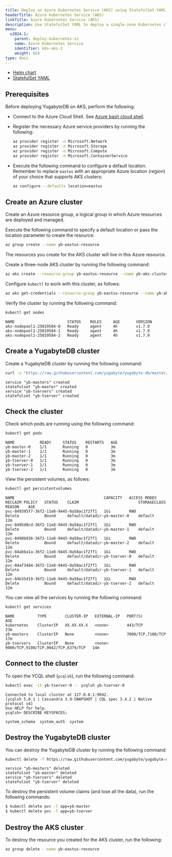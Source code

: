 ```yaml
---
title: Deploy on Azure Kubernetes Service (AKS) using StatefulSet YAML
headerTitle: Azure Kubernetes Service (AKS)
linkTitle: Azure Kubernetes Service (AKS)
description: Use StatefulSet YAML to deploy a single-zone Kubernetes cluster on Azure Kubernetes Service (AKS).
menu:
  v2024.1:
    parent: deploy-kubernetes-sz
    name: Azure Kubernetes Service
    identifier: k8s-aks-2
    weight: 624
type: docs
---
```



<ul class="nav nav-tabs-alt nav-tabs-yb">
  <li >
    <a href="../helm-chart/" class="nav-link">
      <i class="fa-regular fa-dharmachakra" aria-hidden="true"></i>
      Helm chart
    </a>
  </li>
  <li >
    <a href="../statefulset-yaml/" class="nav-link active">
      <i class="fa-regular fa-dharmachakra" aria-hidden="true"></i>
      StatefulSet YAML
    </a>
  </li>
</ul>


## Prerequisites

Before deploying YugabyteDB on AKS, perform the following:

- Connect to the Azure Cloud Shell. See [Azure bash cloud shell](https://shell.azure.com/bash).

- Register the necessary Azure service providers by running the following:

  ```sh
  az provider register -n Microsoft.Network
  az provider register -n Microsoft.Storage
  az provider register -n Microsoft.Compute
  az provider register -n Microsoft.ContainerService
  ```

- Execute the following command to configure a default location. Remember to replace `eastus` with an appropriate Azure location (region) of your choice that supports AKS clusters:

  ```sh
  az configure --defaults location=eastus
  ```

## Create an Azure cluster

Create an Azure resource group, a logical group in which Azure resources are deployed and managed.

Execute the following command to specify a default location or pass the location parameter to create the resource:

```sh
az group create --name yb-eastus-resource
```

 The resources you create for the AKS cluster will live in this Azure resource.

Create a three-node AKS cluster by running the following command:

```sh
az aks create --resource-group yb-eastus-resource --name yb-aks-cluster --node-count 3 --generate-ssh-keys
```

Configure `kubectl` to work with this cluster, as follows:

```sh
az aks get-credentials --resource-group yb-eastus-resource --name yb-aks-cluster
```

Verify the cluster by running the following command:

```sh
kubectl get nodes
```

```output
NAME                       STATUS    ROLES     AGE       VERSION
aks-nodepool1-25019584-0   Ready     agent     4h        v1.7.9
aks-nodepool1-25019584-1   Ready     agent     4h        v1.7.9
aks-nodepool1-25019584-2   Ready     agent     4h        v1.7.9
```

## Create a YugabyteDB cluster

Create a YugabyteDB cluster by running the following command:

```sh
curl -s "https://raw.githubusercontent.com/yugabyte/yugabyte-db/master/cloud/kubernetes/yugabyte-statefulset.yaml" | sed "s/storageClassName: standard/storageClassName: default/g" | kubectl create -f -
```

```output
service "yb-masters" created
statefulset "yb-master" created
service "yb-tservers" created
statefulset "yb-tserver" created
```

## Check the cluster

Check which pods are running using the following command:

```sh
kubectl get pods
```

```output
NAME           READY     STATUS    RESTARTS   AGE
yb-master-0    1/1       Running   0          3m
yb-master-1    1/1       Running   0          3m
yb-master-2    1/1       Running   0          3m
yb-tserver-0   1/1       Running   0          3m
yb-tserver-1   1/1       Running   0          3m
yb-tserver-2   1/1       Running   0          3m
```

View the persistent volumes, as follows:

```sh
kubectl get persistentvolumes
```

```output
NAME                                       CAPACITY   ACCESS MODES   RECLAIM POLICY   STATUS    CLAIM                          STORAGECLASS   REASON    AGE
pvc-849395f7-36f2-11e8-9445-0a58ac1f27f1   1Gi        RWO            Delete           Bound     default/datadir-yb-master-0    default                  12m
pvc-8495d8cd-36f2-11e8-9445-0a58ac1f27f1   1Gi        RWO            Delete           Bound     default/datadir-yb-master-1    default                  12m
pvc-8498b836-36f2-11e8-9445-0a58ac1f27f1   1Gi        RWO            Delete           Bound     default/datadir-yb-master-2    default                  12m
pvc-84abba1a-36f2-11e8-9445-0a58ac1f27f1   1Gi        RWO            Delete           Bound     default/datadir-yb-tserver-0   default                  12m
pvc-84af3484-36f2-11e8-9445-0a58ac1f27f1   1Gi        RWO            Delete           Bound     default/datadir-yb-tserver-1   default                  12m
pvc-84b35d19-36f2-11e8-9445-0a58ac1f27f1   1Gi        RWO            Delete           Bound     default/datadir-yb-tserver-2   default                  12m
```

You can view all the services by running the following command:

```sh
kubectl get services
```

```output
NAME          TYPE        CLUSTER-IP   EXTERNAL-IP   PORT(S)                               AGE
kubernetes    ClusterIP   XX.XX.XX.X   <none>        443/TCP                               23m
yb-masters    ClusterIP   None         <none>        7000/TCP,7100/TCP                     17m
yb-tservers   ClusterIP   None         <none>        9000/TCP,9100/TCP,9042/TCP,6379/TCP   14m
```

## Connect to the cluster

To open the YCQL shell (`ycqlsh`), run the following command:

```sh
kubectl exec -it yb-tserver-0 -- ycqlsh yb-tserver-0
```

```output
Connected to local cluster at 127.0.0.1:9042.
[ycqlsh 5.0.1 | Cassandra 3.9-SNAPSHOT | CQL spec 3.4.2 | Native protocol v4]
Use HELP for help.
ycqlsh> DESCRIBE KEYSPACES;

system_schema  system_auth  system
```

## Destroy the YugabyteDB cluster

You can destroy the YugabyteDB cluster by running the following command:

```sh
kubectl delete -f https://raw.githubusercontent.com/yugabyte/yugabyte-db/master/cloud/kubernetes/yugabyte-statefulset.yaml
```

```output
service "yb-masters" deleted
statefulset "yb-master" deleted
service "yb-tservers" deleted
statefulset "yb-tserver" deleted
```

To destroy the persistent volume claims (and lose all the data), run the following commands:

```sh
$ kubectl delete pvc -l app=yb-master
$ kubectl delete pvc -l app=yb-tserver
```

## Destroy the AKS cluster

To destroy the resource you created for the AKS cluster, run the following:

```sh
az group delete --name yb-eastus-resource
```
